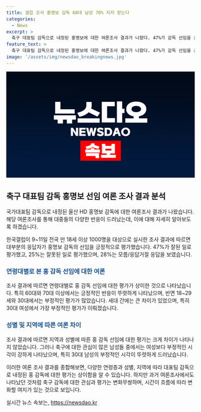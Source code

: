 ```yaml
---
title: 갤럽 조사 홍명보 감독 60대 남성 70% 지지 받는다
categories:
  - News
excerpt: >
  축구 대표팀 감독으로 내정된 홍명보에 대한 여론조사 결과가 나왔다. 47%가 감독 선임을 긍정적으로 평가했으며 이는 60대와 70대 이상에서 높은 반응을 얻었다. 반면 18~29세와 30대는 단 32%와 29%만이 긍정적인 반응을 보였다. 성별과 지역에는 큰 차이가 없었지만, 남성과 축구 관심층에서의 부정적 시각이 뚜렷했으며, 2013년과 2014년에도 홍 감독에 대한 여론이 과거와 비슷한 양상을 띄고 있다.
feature_text: >
  축구 대표팀 감독으로 내정된 홍명보에 대한 여론조사 결과가 나왔다. 47%가 감독 선임을 긍정적으로 평가했으며 이는 60대와 70대 이상에서 높은 반응을 얻었다. 반면 18~29세와 30대는 단 32%와 29%만이 긍정적인 반응을 보였다. 성별과 지역에는 큰 차이가 없었지만, 남성과 축구 관심층에서의 부정적 시각이 뚜렷했으며, 2013년과 2014년에도 홍 감독에 대한 여론이 과거와 비슷한 양상을 띄고 있다.
image: '/assets/img/newsdao_breakingnews.jpg'
---
```


<p><img src="/assets/img/newsdao_breakingnews.jpg" alt="ranknews 속보" /></p>

<h2 data-ke-size="size26">축구 대표팀 감독 홍명보 선임 여론 조사 결과 분석</h2>

<p>국가대표팀 감독으로 내정된 울산 HD 홍명보 감독에 대한 여론조사 결과가 나왔습니다. 해당 여론조사를 통해 대중들의 다양한 반응이 드러났는데, 이에 대해 자세히 알아보도록 하겠습니다.</p>

<p data-ke-size="size16">한국갤럽이 9~11일 전국 만 18세 이상 1000명을 대상으로 실시한 조사 결과에 따르면 대부분의 응답자가 홍명보 감독의 선임을 긍정적으로 평가했습니다. 47%가 잘된 일로 평가했고, 25%는 잘못된 일로 평가했으며, 28%는 모름/응답거절 응답을 보였습니다.</p>

<h3><b><span style="color: #1a5490;">연령대별로 본 홍 감독 선임에 대한 여론</span></b></h3>

<p>조사 결과에 따르면 연령대별로 홍 감독 선임에 대한 평가가 상이한 것으로 나타났습니다. 특히 60대와 70대 이상에서는 긍정적인 반응이 뚜렷하게 나타났으며, 반면 18~29세와 30대에서는 부정적인 평가가 많았습니다. 세대 간에는 큰 차이가 있었으며, 특히 30대 여성에서 가장 부정적인 평가가 이뤄졌습니다.</p>

<h3><b><span style="color: #1a5490;">성별 및 지역에 따른 여론 차이</span></b></h3>

<p>조사 결과에 따르면 지역과 성별에 따른 홍 감독 선임에 대한 평가는 크게 차이가 나타나지 않았습니다. 그러나 축구에 대한 관심이 많은 남성들 중에서는 여성보다 부정적인 시각이 강하게 나타났으며, 특히 30대 남성의 부정적인 시각이 뚜렷하게 드러났습니다.</p>

<p>이러한 여론 조사 결과를 종합해보면, 다양한 연령층과 성별, 지역에 따라 대표팀 감독으로 내정된 홍 감독에 대한 평가는 상이함을 알 수 있습니다. 하지만 과거 여론조사에서도 나타났던 것처럼 축구 감독에 대한 관심과 평가는 변화무쌍하며, 시간이 흐름에 따라 변화할 여지가 있는 것으로 보입니다.</p>
실시간 뉴스 속보는, <a href="https://newsdao.kr" rel="dofollow">https://newsdao.kr</a>



